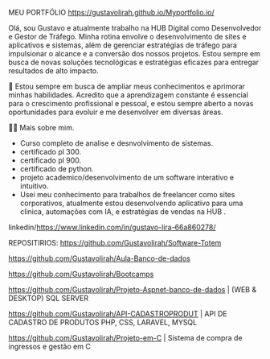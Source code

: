 MEU PORTFÓLIO https://gustavolirah.github.io/Myportfolio.io/

Olá, sou Gustavo e atualmente trabalho na HUB Digital como Desenvolvedor e Gestor de Tráfego. Minha rotina envolve o desenvolvimento de sites e aplicativos e sistemas, além de gerenciar estratégias de tráfego para impulsionar o alcance e a conversão dos nossos projetos. Estou sempre em busca de novas soluções tecnológicas e estratégias eficazes para entregar resultados de alto impacto.

🔭 Estou sempre em busca de ampliar meus conhecimentos e aprimorar minhas habilidades. Acredito que a aprendizagem constante é essencial para o crescimento profissional e pessoal, e estou sempre aberto a novas oportunidades para evoluir e me desenvolver em diversas áreas.

👩‍💻 Mais sobre mim.
- Curso completo de analise e desnvolvimento de sistemas.
- certificado pl 300.
- certificado pl 900.
- certificado de python.
- projeto academico/desenvolvimento de um software interativo e intuitivo.
- Usei meu conhecimento para trabalhos de freelancer como sites corporativos, atualmente estou desenvolvendo aplicativo para uma clinica, automações com IA, e estratégias de vendas na HUB .

linkedin/https://www.linkedin.com/in/gustavo-lira-66a860278/

REPOSITIRIOS:
https://github.com/Gustavolirah/Software-Totem

https://github.com/Gustavolirah/Aula-Banco-de-dados

https://github.com/Gustavolirah/Bootcamps

https://github.com/Gustavolirah/Projeto-Aspnet-banco-de-dados   | (WEB & DESKTOP) SQL SERVER

https://github.com/Gustavolirah/API-CADASTROPRODUT         | API DE CADASTRO DE PRODUTOS PHP, CSS, LARAVEL, MYSQL

https://github.com/Gustavolirah/Projeto-em-C               | Sistema de compra de ingressos e gestão em C



